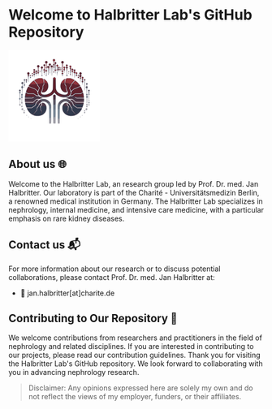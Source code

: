 # Welcome to Halbritter Lab's GitHub Repository

![logo](profile/static/img/halbritter-lab_logo.png)

## About us 🌐

Welcome to the Halbritter Lab, an research group led by Prof. Dr. med. Jan Halbritter. Our laboratory is part of the Charité - Universitätsmedizin Berlin, a renowned medical institution in Germany. The Halbritter Lab specializes in nephrology, internal medicine, and intensive care medicine, with a particular emphasis on rare kidney diseases.


## Contact us 📬
For more information about our research or to discuss potential collaborations, please contact Prof. Dr. med. Jan Halbritter at:
- 📧 jan.halbritter[at]charite.de


## Contributing to Our Repository 🤝

We welcome contributions from researchers and practitioners in the field of nephrology and related disciplines. If you are interested in contributing to our projects, please read our contribution guidelines.
Thank you for visiting the Halbritter Lab's GitHub repository. We look forward to collaborating with you in advancing nephrology research.


> Disclaimer: Any opinions expressed here are solely my own and do not reflect the views of my employer, funders, or their affiliates.
